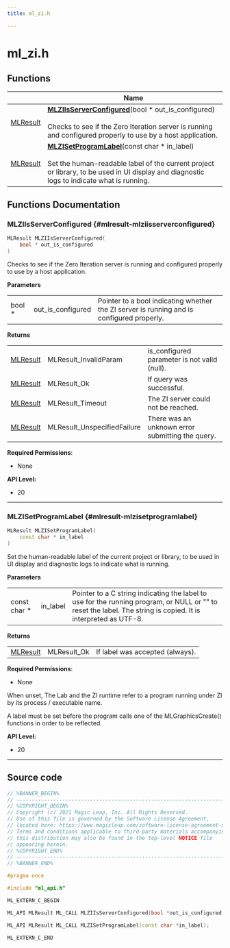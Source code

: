 ```yaml
---
title: ml_zi.h

---
```


# ml_zi.h



## Functions

|                | Name           |
| -------------- | -------------- |
| [MLResult](/versioned_docs/version-31-Aug-2023/api-ref/api/Modules/group___platform/group___platform.md#int32-t-mlresult) | **[MLZIIsServerConfigured](/versioned_docs/version-31-Aug-2023/api-ref/api/Modules/group___z_i/group___z_i.md#mlresult-mlziisserverconfigured)**(bool * out_is_configured)<br></br>Checks to see if the Zero Iteration server is running and configured properly to use by a host application.  |
| [MLResult](/versioned_docs/version-31-Aug-2023/api-ref/api/Modules/group___platform/group___platform.md#int32-t-mlresult) | **[MLZISetProgramLabel](/versioned_docs/version-31-Aug-2023/api-ref/api/Modules/group___z_i/group___z_i.md#mlresult-mlzisetprogramlabel)**(const char * in_label)<br></br>Set the human-readable label of the current project or library, to be used in UI display and diagnostic logs to indicate what is running.  |



## Functions Documentation

### MLZIIsServerConfigured {#mlresult-mlziisserverconfigured}

```cpp
MLResult MLZIIsServerConfigured(
    bool * out_is_configured
)
```

Checks to see if the Zero Iteration server is running and configured properly to use by a host application. 

**Parameters**

|  |   |   |
|--|--|--|
| bool * |out_is_configured|Pointer to a bool indicating whether the ZI server is running and is configured properly.|

**Returns**

|  |   |   |
|--|--|--|
| [MLResult](/versioned_docs/version-31-Aug-2023/api-ref/api/Modules/group___platform/group___platform.md#int32-t-mlresult) |MLResult_InvalidParam|is_configured parameter is not valid (null). |
| [MLResult](/versioned_docs/version-31-Aug-2023/api-ref/api/Modules/group___platform/group___platform.md#int32-t-mlresult) |MLResult_Ok|If query was successful. |
| [MLResult](/versioned_docs/version-31-Aug-2023/api-ref/api/Modules/group___platform/group___platform.md#int32-t-mlresult) |MLResult_Timeout|The ZI server could not be reached. |
| [MLResult](/versioned_docs/version-31-Aug-2023/api-ref/api/Modules/group___platform/group___platform.md#int32-t-mlresult) |MLResult_UnspecifiedFailure|There was an unknown error submitting the query.|
**Required Permissions**:

  * None 





**API Level:**
  * 20




-----------

### MLZISetProgramLabel {#mlresult-mlzisetprogramlabel}

```cpp
MLResult MLZISetProgramLabel(
    const char * in_label
)
```

Set the human-readable label of the current project or library, to be used in UI display and diagnostic logs to indicate what is running. 

**Parameters**

|  |   |   |
|--|--|--|
| const char * |in_label|Pointer to a C string indicating the label to use for the running program, or NULL or "" to reset the label. The string is copied. It is interpreted as UTF-8.|

**Returns**

|  |   |   |
|--|--|--|
| [MLResult](/versioned_docs/version-31-Aug-2023/api-ref/api/Modules/group___platform/group___platform.md#int32-t-mlresult) |MLResult_Ok|If label was accepted (always).|
**Required Permissions**:

  * None 


When unset, The Lab and the ZI runtime refer to a program running under ZI by its process / executable name.

A label must be set before the program calls one of the MLGraphicsCreate() functions in order to be reflected.




**API Level:**
  * 20




-----------



## Source code

```cpp
// %BANNER_BEGIN%
// ---------------------------------------------------------------------
// %COPYRIGHT_BEGIN%
// Copyright (c) 2021 Magic Leap, Inc. All Rights Reserved.
// Use of this file is governed by the Software License Agreement,
// located here: https://www.magicleap.com/software-license-agreement-ml2
// Terms and conditions applicable to third-party materials accompanying
// this distribution may also be found in the top-level NOTICE file
// appearing herein.
// %COPYRIGHT_END%
// ---------------------------------------------------------------------
// %BANNER_END%

#pragma once

#include "ml_api.h"

ML_EXTERN_C_BEGIN

ML_API MLResult ML_CALL MLZIIsServerConfigured(bool *out_is_configured);

ML_API MLResult ML_CALL MLZISetProgramLabel(const char *in_label);

ML_EXTERN_C_END
```




